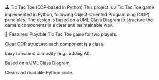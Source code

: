 🕹️ Tic Tac Toe (OOP-based in Python)
This project is a Tic Tac Toe game implemented in Python, following Object-Oriented Programming (OOP) principles. The design is based on a UML Class Diagram to structure the game's components in a clear and maintainable way.

📌 Features:
Playable Tic Tac Toe game for two players.

Clear OOP structure: each component is a class.

Easy to extend or modify (e.g., adding AI).

Based on a UML Class Diagram.

Clean and readable Python code.
